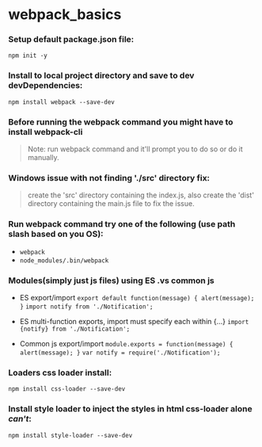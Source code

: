 # webpack_basics

### Setup default package.json file:
`npm init -y`

### Install to local project directory and save to dev devDependencies:
`npm install webpack --save-dev`

### Before running the webpack command you might have to install webpack-cli
> Note: run webpack command and it'll prompt you to do so or do it manually.

### Windows issue with not finding './src' directory fix:
> create the 'src' directory containing the index.js, also create the 'dist'
> directory containing the main.js file to fix the issue.

### Run webpack command try one of the following (use path slash based on you OS):
- `webpack`
- `node_modules/.bin/webpack`

### Modules(simply just js files) using ES .vs common js
- ES export/import
`export default function(message) {
  alert(message);
}`
`import notify from './Notification';`
- ES multi-function exports, import must specify each within {...}
`import {notify} from './Notification';`

- Common js export/import
`module.exports = function(message) {
  alert(message);
}`
`var notify = require('./Notification');`

### Loaders css loader install:
`npm install css-loader --save-dev`

### Install style loader to inject the styles in html css-loader alone *can't*:
`npm install style-loader --save-dev`
